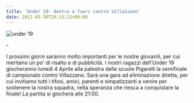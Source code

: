 ```yaml
---
title: 'Under 19: dentro o fuori contro Villazzano'
date: 2011-03-30T20:33:21+00:00
---
```

![](http://www.basketgardolo.it/wp-content/uploads/2010/12/under19-300x199.jpg "under 19")

\-

I prossimi giorni saranno molto importanti per le nostre giovanili, per cui meritano un po' di risalto e di pubblicità. I nostri ragazzi dell'Under 19 giocheranno lunedì 4 Aprile alla palestra delle scuole Pigarelli la semifinale di campionato contro Villazzano. Sarà una gara ad eliminazione diretta, per cui invitiamo tutti i tifosi, amici, parenti e simpatizzanti a venire per sostenere la nostra squadra, nella speranza che riesca a conquistare la finale! La partita si giocherà alle 21:00.